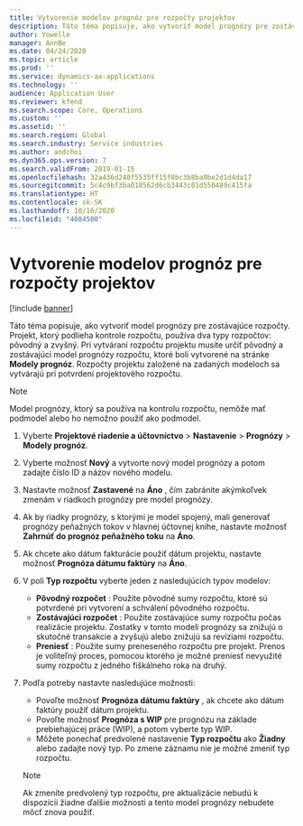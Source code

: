 ```yaml
---
title: Vytvorenie modelov prognóz pre rozpočty projektov
description: Táto téma popisuje, ako vytvoriť model prognózy pre zostávajúce rozpočty.
author: Yowelle
manager: AnnBe
ms.date: 04/24/2020
ms.topic: article
ms.prod: ''
ms.service: dynamics-ax-applications
ms.technology: ''
audience: Application User
ms.reviewer: kfend
ms.search.scope: Core, Operations
ms.custom: ''
ms.assetid: ''
ms.search.region: Global
ms.search.industry: Service industries
ms.author: andchoi
ms.dyn365.ops.version: 7
ms.search.validFrom: 2019-01-15
ms.openlocfilehash: 32a436d240f5535ff15f8bc3b8ba9be2d1d4da17
ms.sourcegitcommit: 5c4c9bf3ba018562d6cb3443c01d550489c415fa
ms.translationtype: HT
ms.contentlocale: sk-SK
ms.lasthandoff: 10/16/2020
ms.locfileid: "4084500"
---
```

# <a name="create-forecast-models-for-project-budgets"></a>Vytvorenie modelov prognóz pre rozpočty projektov 

[!include [banner](../includes/banner.md)]

Táto téma popisuje, ako vytvoriť model prognózy pre zostávajúce rozpočty. Projekt, ktorý podlieha kontrole rozpočtu, používa dva typy rozpočtov: pôvodný a zvyšný. Pri vytváraní rozpočtu projektu musíte určiť pôvodný a zostávajúci model prognózy rozpočtu, ktoré boli vytvorené na stránke **Modely prognóz**. Rozpočty projektu založené na zadaných modeloch sa vytvárajú pri potvrdení projektového rozpočtu.

> [!NOTE]
> Model prognózy, ktorý sa používa na kontrolu rozpočtu, nemôže mať podmodel alebo ho nemožno použiť ako podmodel.

1. Vyberte **Projektové riadenie a účtovníctvo** > **Nastavenie** > **Prognózy**  > **Modely prognóz**.
2. Vyberte možnosť **Nový** a vytvorte nový model prognózy a potom zadajte číslo ID a názov nového modelu. 
3. Nastavte možnosť **Zastavené** na **Áno** , čím zabránite akýmkoľvek zmenám v riadkoch prognózy pre model prognózy. 
4. Ak by riadky prognózy, s ktorými je model spojený, mali generovať prognózy peňažných tokov v hlavnej účtovnej knihe, nastavte možnosť **Zahrnúť do prognóz peňažného toku** na **Áno**. 
5. Ak chcete ako dátum fakturácie použiť dátum projektu, nastavte možnosť **Prognóza dátumu faktúry** na **Áno**. 
6. V poli **Typ rozpočtu** vyberte jeden z nasledujúcich typov modelov:

   - **Pôvodný rozpočet** : Použite pôvodné sumy rozpočtu, ktoré sú potvrdené pri vytvorení a schválení pôvodného rozpočtu.
   - **Zostávajúci rozpočet** : Použite zostávajúce sumy rozpočtu počas realizácie projektu. Zostatky v tomto modeli prognózy sa znižujú o skutočné transakcie a zvyšujú alebo znižujú sa revíziami rozpočtu.
   - **Preniesť** : Použite sumy preneseného rozpočtu pre projekt. Prenos je voliteľný proces, pomocou ktorého je možné preniesť nevyužité sumy rozpočtu z jedného fiškálneho roka na druhý.

7. Podľa potreby nastavte nasledujúce možnosti:

   - Povoľte možnosť **Prognóza dátumu faktúry** , ak chcete ako dátum faktúry použiť dátum projektu.
   - Povoľte možnosť **Prognóza s WIP** pre prognózu na základe prebiehajúcej práce (WIP), a potom vyberte typ WIP. 
   - Môžete ponechať predvolené nastavenie **Typ rozpočtu** ako **Žiadny** alebo zadajte nový typ. Po zmene záznamu nie je možné zmeniť typ rozpočtu.     
    > [!NOTE]
    > Ak zmeníte predvolený typ rozpočtu, pre aktualizácie nebudú k dispozícii žiadne ďalšie možnosti a tento model prognózy nebudete môcť znova použiť. 
   


 

